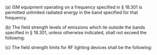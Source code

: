 (a) ISM equipment operating on a frequency specified in § 18.301 is permitted unlimited radiated energy in the band specified for that frequency.

(b) The field strength levels of emissions which lie outside the bands specified in § 18.301, unless otherwise indicated, shall not exceed the following:

(c) The field strength limits for RF lighting devices shall be the following:

